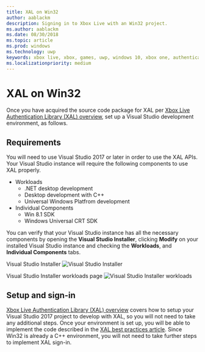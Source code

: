 ```yaml
---
title: XAL on Win32
author: aablackm
description: Signing in to Xbox Live with an Win32 project.
ms.author: aablackm
ms.date: 08/30/2018
ms.topic: article
ms.prod: windows
ms.technology: uwp
keywords: xbox live, xbox, games, uwp, windows 10, xbox one, authentication, sign-in
ms.localizationpriority: medium
---
```

# XAL on Win32

Once you have acquired the source code package for XAL per [Xbox Live Authentication Library (XAL) overview](using-xbox-live/auth/xal-overview.md), set up a Visual Studio development environment, as follows.

## Requirements

You will need to use Visual Studio 2017 or later in order to use the XAL APIs. Your Visual Studio instance will require the following components to use XAL properly.

- Workloads
    - .NET desktop development
    - Desktop development with C++
    - Universal Windows Platfrom development
- Individual Components
    - Win 8.1 SDK
    - Windows Universal CRT SDK

You can verify that your Visual Studio instance has all the necessary components by opening the **Visual Studio Installer**, clicking **Modify** on your installed Visual Studio instance and checking the **Workloads**, and **Individual Components** tabs.

Visual Studio Installer
![Visual Studio Installer](../../images/xal/vsinstaller.JPG)

Visual Studio Installer workloads page
![Visual Studio Installer workloads](../../images/xal/vsinstaller_workloads.JPG)

## Setup and sign-in

[Xbox Live Authentication Library (XAL) overview](using-xbox-live/auth/xal-overview.md#integrate-xal-into-visual-studio) covers how to setup your Visual Studio 2017 project to develop with XAL, so you will not need to take any additional steps. Once your environment is set up, you will be able to implement the code described in the [XAL best practices article](xal-sign-in.md). Since Win32 is already a C++ environment, you will not need to take further steps to implement XAL sign-in.
